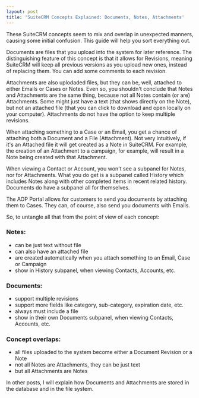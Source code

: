 ```yaml
---
layout: post
title: 'SuiteCRM Concepts Explained: Documents, Notes, Attachments'
---
```


These SuiteCRM concepts seem to mix and overlap in unexpected manners, causing some initial confusion. This guide will help you sort everything out.

Documents are files that you upload into the system for later reference. The distinguishing feature of this concept is that it allows for Revisions, meaning SuiteCRM will keep all previous versions as you upload new ones, instead of replacing them. You can add some comments to each revision. 

Attachments are also uplodaded files, but they can be, well, attached to either Emails or Cases or Notes. Even so, you shouldn't conclude that Notes and Attachments are the same thing, because not all Notes contain (or are) Attachments. Some might just have a text (that shows directly on the Note), but not an attached file (that you can click to download and open locally on your computer). Attachments do not have the option to keep multiple revisions.

When attaching something to a Case or an Email, you get a chance of attaching both a Document and a File (Attachment). Not very intuitively, if it's an Attached file it will get created as a Note in SuiteCRM. For example, the creation of an Attachment to a campaign, for example, will result in a Note being created with that Attachment.

When viewing a Contact or Account, you won't see a subpanel for Notes, nor for Attachments. What you do get is a subpanel called History which includes Notes along with other completed items in recent related history. Documents do have a subpanel all for themselves.

The AOP Portal allows for customers to send you documents by attaching them to Cases. They can, of course, also send you documents with Emails.

So, to untangle all that from the point of view of each concept:

### Notes: ### 
- can be just text without file
- can also have an attached file
- are created automatically when you attach something to an Email, Case or Campaign
- show in History subpanel, when viewing Contacts, Accounts, etc.

### Documents: ###
- support multiple revisions
- support more fields like category, sub-category, expiration date, etc.
- always must include a file
- show in their own Documents subpanel, when viewing Contacts, Accounts, etc.

### Concept overlaps: ###
- all files uploaded to the system become either a Document Revision or a Note
- not all Notes are Attachments, they can be just text
- but all Attachments are Notes

In other posts, I will explain how Documents and Attachments are stored in the database and in the file system.
